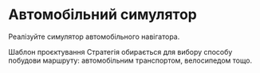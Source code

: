# Автомобільний симулятор

Реалізуйте симулятор автомобільного навігатора. 

Шаблон проєктування Стратегія обирається для вибору 
способу побудови маршруту: автомобільним транспортом,
велосипедом тощо.